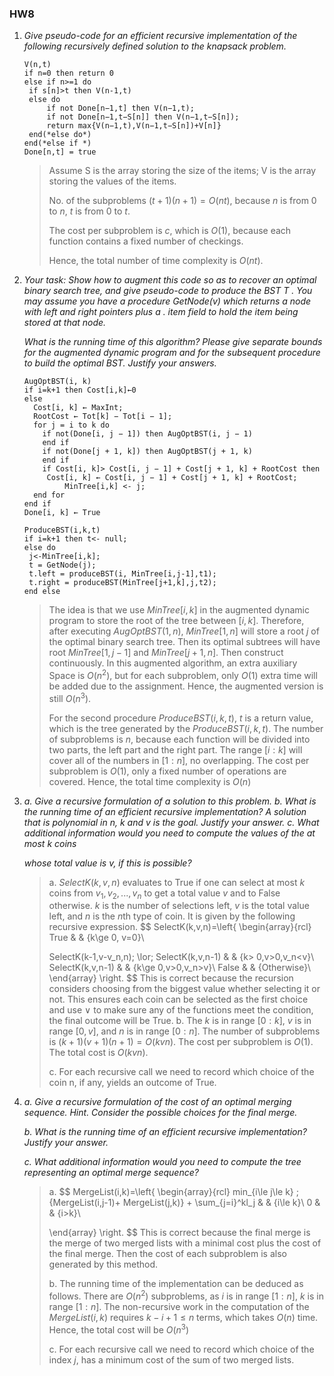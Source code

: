 ### HW8

1. *Give pseudo-code for an efficient recursive implementation of the following recursively defined solution to the knapsack problem.*

   ```pseudocode
   V(n,t)
   if n=0 then return 0
   else if n>=1 do
   	if s[n]>t then V(n-1,t)
   	else do
   		if not Done[n−1,t] then V(n−1,t);
   		if not Done[n−1,t−S[n]] then V(n−1,t−S[n]);
   		return max{V(n−1,t),V(n−1,t−S[n])+V[n]}
   	end(*else do*)
   end(*else if *)
   Done[n,t] = true
   ```

   >Assume S is the array storing the size of the items; V is the array storing the values of the items.
   >
   >No. of the subproblems $(t+1)(n+1) = O(nt)$, because $n$ is from $0$ to $n$, $t$ is from $0$ to $t$.
   >
   >The cost per subproblem is $c$, which is $O(1)$, because each function contains a fixed number of checkings. 
   >
   >Hence, the total number of time complexity is $O(nt)$.

2. *Your task: Show how to augment this code so as to recover an optimal binary search tree, and give pseudo-code to produce the BST T . You may assume you have a procedure GetNode(v) which returns a node with left and right pointers plus a . item field to hold the item being stored at that node.*

   *What is the running time of this algorithm? Please give separate bounds for the augmented dynamic program and for the subsequent procedure to build the optimal BST. Justify your answers.*

   ```pseudocode
   AugOptBST(i, k)
   if i=k+1 then Cost[i,k]←0 
   else
     Cost[i, k] ← MaxInt;
     RootCost ← Tot[k] − Tot[i − 1]; 
     for j = i to k do
       if not(Done[i, j − 1]) then AugOptBST(i, j − 1)
       end if
       if not(Done[j + 1, k]) then AugOptBST(j + 1, k)
       end if
       if Cost[i, k]> Cost[i, j − 1] + Cost[j + 1, k] + RootCost then
       	Cost[i, k] ← Cost[i, j − 1] + Cost[j + 1, k] + RootCost;
        	MinTree[i,k] <- j;
     end for
   end if
   Done[i, k] ← True
   ```

   ```pseudocode
   ProduceBST(i,k,t)
   if i=k+1 then t<- null;
   else do
   	j<-MinTree[i,k];
   	t = GetNode(j);
   	t.left = produceBST(i, MinTree[i,j-1],t1);
   	t.right = produceBST(MinTree[j+1,k],j,t2);
   end else
   ```

   > The idea is that we use $MinTree[i,k]$ in the augmented dynamic program to store the root of the tree between $[i,k]$. Therefore, after executing $AugOptBST(1,n)$, $MinTree[1,n]$ will store a root $j$ of the optimal binary search tree. Then its optimal subtrees will have root  $MinTree[1,j-1]$ and $MinTree[j+1,n]$. Then construct continuously. In this augmented algorithm, an extra auxiliary Space is $O(n^2)$, but for each subproblem, only $O(1)$ extra time will be added due to the assignment. Hence,  the augmented version is still $O(n^3)$.
   >
   > For the second procedure $ProduceBST(i,k,t)$, $t$ is a return value, which is the tree generated by the $ProduceBST(i,k,t)$. The number of subproblems is $n$, because each function will be divided into two parts, the left part and the right part. The range $[i:k]$ will cover all of the numbers in $[1:n]$, no overlapping. The cost per subproblem is $O(1)$, only a fixed number of operations are covered. Hence, the total time complexity is $O(n)$

3. *a. Give a recursive formulation of a solution to this problem.*
    *b. What is the running time of an efficient recursive implementation? A solution that is polynomial in n, k and v is the goal. Justify your answer.*
    *c. What additional information would you need to compute the values of the at most k coins*

   *whose total value is v, if this is possible?*

   >a. $SelectK(k,v,n)$ evaluates to True if one can select at most $k$ coins from $v_1,v_2,...,v_n$ to get a total value $v$ and to False otherwise. $k$ is the number of selections left, $v$ is the total value left, and $n$ is the $n$th type of coin. It is given by the following recursive expression.
   >$$
   >SelectK(k,v,n)=\left\{
   >\begin{array}{rcl}
   >True       &      & {k\ge 0, v=0}\\
   >
   >SelectK(k-1,v-v_n,n)\; \lor\; SelectK(k,v,n-1)    &      & {k> 0,v>0,v_n<v}\\
   >SelectK(k,v,n-1)     &      & {k\ge 0,v>0,v_n>v}\\
   >False     &      & {Otherwise}\\
   >\end{array} \right.
   >$$
   >This is correct because the recursion considers choosing from the biggest value whether selecting it or not. This ensures each coin can be selected as the first choice and use $\lor$ to make sure any of the functions meet the condition, the final outcome will be True. 
   >b. The $k$ is in range $[0:k]$, $v$ is in range $[0, v]$, and $n$ is in range $[0:n]$. The number of subproblems is $(k+1)(v+1)(n+1) = O(kvn)$. The cost per subproblem is $O(1)$. The total cost is $O(kvn)$.
   >
   >c. For each recursive call we need to record which choice of the coin n, if any, yields an outcome of True.

4. *a. Give a recursive formulation of the cost of an optimal merging sequence. Hint. Consider the possible choices for the final merge.*

   *b. What is the running time of an efficient recursive implementation? Justify your answer.*

   *c. What additional information would you need to compute the tree representing an optimal merge sequence?*

   >a. 
   >$$
   >MergeList(i,k)=\left\{
   >\begin{array}{rcl}
   >min_{i\le j\le k} \; \{MergeList(i,j-1)+ MergeList(j,k)\} + \sum_{j=i}^kl_j    &      & {i\le k}\\
   >0   &      & {i>k}\\
   >
   >\end{array} \right.
   >$$
   >This is correct because the final merge is the merge of two merged lists with a minimal cost plus the cost of the final merge. Then the cost of each subproblem is also generated by this method.
   >
   >b.   The running time of the implementation can be deduced as follows. There are $O(n^2)$ subproblems, as $i$ is in range $[1:n]$, $k$ is in range $[1:n]$. The non-recursive work in the computation of the $MergeList(i,k)$ requires $k-i+1\le n$ terms, which takes $O(n)$ time. Hence, the total cost will be $O(n^3)$
   >
   >c. For each recursive call we need to record which choice of the index $j$, has a minimum cost of the sum of two merged lists.